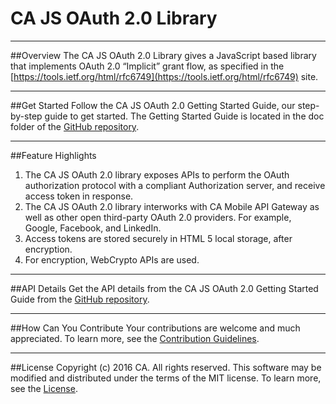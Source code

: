 # CA JS OAuth 2.0 Library
*********************************************
##Overview
The CA JS OAuth 2.0 Library gives a JavaScript based library that implements OAuth 2.0 “Implicit” grant flow, as specified in the [https://tools.ietf.org/html/rfc6749](https://tools.ietf.org/html/rfc6749) site.
************************************************
##Get Started
Follow the CA JS OAuth 2.0 Getting Started Guide, our step-by-step guide to get started. The Getting Started Guide is located in the doc folder of the [GitHub repository](https://github.com/CAAPIM/JS-OAuth-Library/tree/develop/doc).
**************************************************

##Feature Highlights
1.	The CA JS OAuth 2.0 library exposes APIs to perform the OAuth authorization protocol with a compliant Authorization server, and receive access token in response. 
2.	The CA JS OAuth 2.0 library interworks with CA Mobile API Gateway as well as other open third-party OAuth 2.0 providers. For example, Google, Facebook, and LinkedIn.
3.	Access tokens are stored securely in HTML 5 local storage, after encryption.
4.	For encryption, WebCrypto APIs are used.

**********************************************************

##API Details
Get the API details from the CA JS OAuth 2.0 Getting Started Guide from the [GitHub repository](https://github.com/CAAPIM/JS-OAuth-Library/tree/develop/doc).
***********************************************************

##How Can You Contribute
Your contributions are welcome and much appreciated. To learn more, see the [Contribution Guidelines](https://github.com/CAAPIM/JS-OAuth-Library/blob/develop/CONTRIBUTING.md).
************************************************************

##License 
Copyright (c) 2016 CA. All rights reserved.
This software may be modified and distributed under the terms of the MIT license. To learn more, see the [License](https://github.com/CAAPIM/JS-OAuth-Library/blob/develop/LICENSE).
